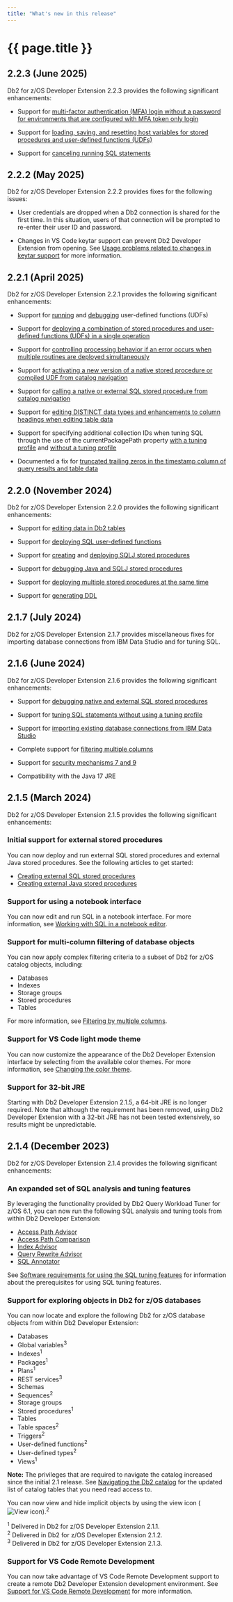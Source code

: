 ```yaml
---
title: "What's new in this release"
---
```


# {{ page.title }}

## 2.2.3 (June 2025)

Db2 for z/OS Developer Extension 2.2.3 provides the following significant enhancements:

- Support for [multi-factor authentication (MFA) login without a password for environments that are configured with MFA token only login]({{site.baseurl}}/docs/the-basics/creating-a-database-connection#connecting-with-multi-factor-authentication.html)

- Support for [loading, saving, and resetting host variables for stored procedures and user-defined functions (UDFs)]({{site.baseurl}}/docs/working-with-stored-procedures/setting-host-variables)

- Support for [canceling running SQL statements]({{site.baseurl}}/docs/working-with-sql/canceling-running-sql.html)

## 2.2.2 (May 2025)

Db2 for z/OS Developer Extension 2.2.2 provides fixes for the following issues:

- User credentials are dropped when a Db2 connection is shared for the first time. In this situation, users of that connection will be prompted to re-enter their user ID and password.

- Changes in VS Code keytar support can prevent Db2 Developer Extension from opening. See [Usage problems related to changes in keytar support]({{site.baseurl}}/docs/troubleshooting/usage-problems-related-to-changes-in-keytar-support.html) for more information.

## 2.2.1 (April 2025)

Db2 for z/OS Developer Extension 2.2.1 provides the following significant enhancements:

- Support for [running]({{site.baseurl}}/docs/working-with-stored-procedures/deploying-running-user-defined-functions#running-a-user-defined-function.html) and [debugging]({{site.baseurl}}/docs/working-with-stored-procedures/debugging-native-external-stored-procedures.html) user-defined functions (UDFs)

- Support for [deploying a combination of stored procedures and user-defined functions (UDFs) in a single operation]({{site.baseurl}}/docs/working-with-stored-procedures/deploying-multiple-stored-procedures-simultaneously.html)

- Support for [controlling processing behavior if an error occurs when multiple routines are deployed simultaneously]({{site.baseurl}}/docs/working-with-stored-procedures/deploying-multiple-stored-procedures-simultaneously.html)

- Support for [activating a new version of a native stored procedure or compiled UDF from catalog navigation]({{site.baseurl}}/docs/working-with-stored-procedures/activating-new-routine-version.html)

- Support for [calling a native or external SQL stored procedure from catalog navigation]({{site.baseurl}}/docs/working-with-stored-procedures/calling-stored-procedures-from-catalog-navigation.html)

- Support for [editing DISTINCT data types and enhancements to column headings when editing table data]({{site.baseurl}}/docs/the-basics/editing-table-data.html)

- Support for specifying additional collection IDs when tuning SQL through the use of the currentPackagePath property [with a tuning profile]({{site.baseurl}}/docs/tuning-sql-queries/setting-up-a-tuning-environment#creating-a-tuning-profile) and [without a tuning profile]({{site.baseurl}}/docs/tuning-sql-queries/setting-up-a-tuning-environment#tuning-without-a-tuning-profile)

- Documented a fix for [truncated trailing zeros in the timestamp column of query results and table data]({{site.baseurl}}/docs/troubleshooting/truncated-timestamp-values.html)

## 2.2.0 (November 2024)

Db2 for z/OS Developer Extension 2.2.0 provides the following significant enhancements:

- Support for [editing data in Db2 tables]({{site.baseurl}}/docs/the-basics/editing-table-data.html)

- Support for [deploying SQL user-defined functions]({{site.baseurl}}/docs/working-with-stored-procedures/deploying-user-defined-functions.html)

- Support for [creating]({{site.baseurl}}/docs/working-with-stored-procedures/creating-external-java-stored-procedures.html) and [deploying SQLJ stored procedures]({{site.baseurl}}/docs/working-with-stored-procedures/deploying-running-external-java-stored-procedures.html)

- Support for [debugging Java and SQLJ stored procedures]({{site.baseurl}}/docs/working-with-stored-procedures/debugging-external-java-stored-procedures.html)

- Support for [deploying multiple stored procedures at the same time]({{site.baseurl}}/docs/working-with-stored-procedures/deploying-multiple-stored-procedures-simultaneously.html)

- Support for [generating DDL]({{site.baseurl}}/docs/the-basics/generating-ddl.html)

## 2.1.7 (July 2024)

Db2 for z/OS Developer Extension 2.1.7 provides miscellaneous fixes for importing database connections from IBM Data Studio and for tuning SQL.

## 2.1.6 (June 2024)

Db2 for z/OS Developer Extension 2.1.6 provides the following significant enhancements:

- Support for [debugging native and external SQL stored procedures]({{site.baseurl}}/docs/working-with-stored-procedures/debugging-native-external-stored-procedures.html)

<!--You can now debug external SQL stored procedures. For more information, see [Debugging native and external SQL stored procedures]({{site.baseurl}}/docs/working-with-stored-procedures/debugging-native-external-stored-procedures.html). -->

- Support for [tuning SQL statements without using a tuning profile]({{site.baseurl}}/docs/tuning-sql-queries/setting-up-a-tuning-environment#tuning-without-a-tuning-profile)

<!--You can now run SQL tuning features without using a tuning profile. For more information, see [Setting up an SQL Tuning Environment]({{site.baseurl}}/docs/tuning-sql-queries/setting-up-a-tuning-environment.html). -->

- Support for [importing existing database connections from IBM Data Studio]({{site.baseurl}}/docs/the-basics/importing-connections-from-data-studio.html)

<!--You can now import database connections from IBM Data Studio. For more information, see [Importing database connections from IBM Data Studio]({{site.baseurl}}/docs/the-basics/importing-connections-from-data-studio.html). -->

- Complete support for [filtering multiple columns]({{site.baseurl}}/docs/the-basics/filtering-by-multiple-columns.html)

<!--You can now apply complex filtering criteria to all of the Db2 for z/OS catalog objects. For more information, see [Filtering by multiple columns]({{site.baseurl}}/docs/the-basics/filtering-by-multiple-columns.html). -->

- Support for [security mechanisms 7 and 9]({{site.baseurl}}/docs//the-basics/creating-a-database-connection#connecting-with-ssltls)

- Compatibility with the Java 17 JRE

## 2.1.5 (March 2024)

Db2 for z/OS Developer Extension 2.1.5 provides the following significant enhancements:

### Initial support for external stored procedures

You can now deploy and run external SQL stored procedures and external Java stored procedures. See the following articles to get started:

- [Creating external SQL stored procedures]({{site.baseurl}}/docs/working-with-stored-procedures/creating-external-sql-stored-procedures.html)
- [Creating external Java stored procedures]({{site.baseurl}}/docs/working-with-stored-procedures/creating-external-java-stored-procedures.html)

### Support for using a notebook interface

You can now edit and run SQL in a notebook interface. For more information, see [Working with SQL in a notebook editor]({{site.baseurl}}/docs/working-with-sql/working-with-sql-in-notebook-editor.html).

### Support for multi-column filtering of database objects

You can now apply complex filtering criteria to a subset of Db2 for z/OS catalog objects, including:

- Databases
- Indexes
- Storage groups
- Stored procedures
- Tables

For more information, see [Filtering by multiple columns]({{site.baseurl}}/docs/the-basics/filtering-by-multiple-columns.html).

### Support for VS Code light mode theme

You can now customize the appearance of the Db2 Developer Extension interface by selecting from the available color themes. For more information, see [Changing the color theme]({{site.baseurl}}/docs/tips-and-tricks/changing-the-color-theme.html).

### Support for 32-bit JRE

Starting with Db2 Developer Extension 2.1.5, a 64-bit JRE is no longer required. Note that although the requirement has been removed, using Db2 Developer Extension with a 32-bit JRE has not been tested extensively, so results might be unpredictable.


## 2.1.4 (December 2023)

Db2 for z/OS Developer Extension 2.1.4 provides the following significant enhancements:

### An expanded set of SQL analysis and tuning features

By leveraging the functionality provided by Db2 Query Workload Tuner for z/OS 6.1, you can now run the following SQL analysis and tuning tools from within Db2 Developer Extension:

- [Access Path Advisor]({{site.baseurl}}/docs/tuning-sql-queries/generating-access-path-recommendations.html)
- [Access Path Comparison]({{site.baseurl}}/docs/tuning-sql-queries/comparing-access-paths.html)
- [Index Advisor]({{site.baseurl}}/docs/tuning-sql-queries/generating-index-recommendations.html)
- [Query Rewrite Advisor]({{site.baseurl}}/docs/tuning-sql-queries/generating-query-recommendations.html)
- [SQL Annotator]({{site.baseurl}}/docs/tuning-sql-queries/gathering-statistics-about-transformed-query.html)

See [Software requirements for using the SQL tuning features]({{site.baseurl}}/docs/tuning-sql-queries/sql-tuning-requirements.html) for information about the prerequisites for using SQL tuning features.

### Support for exploring objects in Db2 for z/OS databases

You can now locate and explore the following Db2 for z/OS database objects from within Db2 Developer Extension:

- Databases
- Global variables<sup>3</sup>
- Indexes<sup>1</sup>
- Packages<sup>1</sup>
- Plans<sup>1</sup>
- REST services<sup>3</sup>
- Schemas
- Sequences<sup>2</sup>
- Storage groups
- Stored procedures<sup>1</sup>
- Tables
- Table spaces<sup>2</sup>
- Triggers<sup>2</sup>
- User-defined functions<sup>2</sup>
- User-defined types<sup>2</sup>
- Views<sup>1</sup>

**Note:** The privileges that are required to navigate the catalog increased since the initial 2.1 release. See [Navigating the Db2 catalog]({{site.baseurl}}/docs/the-basics/navigating-the-db2-catalog.html) for the updated list of catalog tables that you need read access to.

You can now view and hide implicit objects by using the view icon (![View icon]({{site.baseurl}}/assets/images/catalog-navigation-view.png)).<sup>2</sup>

<sup>1</sup> Delivered in Db2 for z/OS Developer Extension 2.1.1.<br>
<sup>2</sup> Delivered in Db2 for z/OS Developer Extension 2.1.2.<br>
<sup>3</sup> Delivered in Db2 for z/OS Developer Extension 2.1.3.

### Support for VS Code Remote Development

You can now take advantage of VS Code Remote Development support to create a remote Db2 Developer Extension development environment. See [Support for VS Code Remote Development]({{site.baseurl}}/docs/tips-and-tricks/support-for-remote-development.html) for more information.


